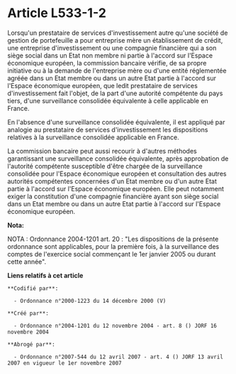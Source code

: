 # Article L533-1-2

Lorsqu'un prestataire de services d'investissement autre qu'une société de gestion de portefeuille a pour entreprise mère un
établissement de crédit, une entreprise d'investissement ou une compagnie financière qui a son siège social dans un Etat non
membre ni partie à l'accord sur l'Espace économique européen, la commission bancaire vérifie, de sa propre initiative ou à la
demande de l'entreprise mère ou d'une entité réglementée agréée dans un Etat membre ou dans un autre Etat partie à l'accord
sur l'Espace économique européen, que ledit prestataire de services d'investissement fait l'objet, de la part d'une autorité
compétente du pays tiers, d'une surveillance consolidée équivalente à celle applicable en France.

En l'absence d'une surveillance consolidée équivalente, il est appliqué par analogie au prestataire de services
d'investissement les dispositions relatives à la surveillance consolidée applicable en France.

La commission bancaire peut aussi recourir à d'autres méthodes garantissant une surveillance consolidée équivalente, après
approbation de l'autorité compétente susceptible d'être chargée de la surveillance consolidée pour l'Espace économique
européen et consultation des autres autorités compétentes concernées d'un Etat membre ou d'un autre Etat partie à l'accord
sur l'Espace économique européen. Elle peut notamment exiger la constitution d'une compagnie financière ayant son siège
social dans un Etat membre ou dans un autre Etat partie à l'accord sur l'Espace économique européen.

**Nota:**

NOTA : Ordonnance 2004-1201 art. 20 : "Les dispositions de la présente ordonnance sont applicables, pour la première fois, à
la surveillance des comptes de l'exercice social commençant le 1er janvier 2005 ou durant cette année".

**Liens relatifs à cet article**

	**Codifié par**:

	  - Ordonnance n°2000-1223 du 14 décembre 2000 (V)

	**Créé par**:

	  - Ordonnance n°2004-1201 du 12 novembre 2004 - art. 8 () JORF 16 novembre 2004

	**Abrogé par**:

	  - Ordonnance n°2007-544 du 12 avril 2007 - art. 4 () JORF 13 avril 2007 en vigueur le 1er novembre 2007
